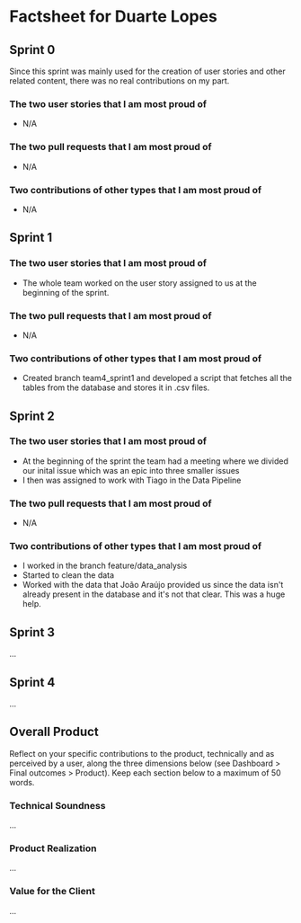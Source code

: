 # Factsheet for Duarte Lopes

## Sprint 0

Since this sprint was mainly used for the creation of user stories and other related content, there was no real contributions on my part.


### The two user stories that I am most proud of

* N/A


### The two pull requests that I am most proud of

* N/A


### Two contributions of other types that I am most proud of

* N/A

## Sprint 1

### The two user stories that I am most proud of

* The whole team worked on the user story assigned to us at the beginning of the sprint.


### The two pull requests that I am most proud of

* N/A


### Two contributions of other types that I am most proud of

* Created branch team4_sprint1 and developed a script that fetches all the tables from the database and stores it in .csv files.


## Sprint 2

### The two user stories that I am most proud of

* At the beginning of the sprint the team had a meeting where we divided our inital issue which was an epic into three smaller issues
* I then was assigned to work with Tiago in the Data Pipeline


### The two pull requests that I am most proud of

* N/A


### Two contributions of other types that I am most proud of

* I worked in the branch feature/data_analysis
* Started to clean the data
* Worked with the data that João Araújo provided us since the data isn't already present in the database and it's not that clear. This was a huge help.


## Sprint 3

...


## Sprint 4

...


## Overall Product

Reflect on your specific contributions to the product, technically and as perceived by a user, along the three dimensions below (see Dashboard > Final outcomes > Product). Keep each section below to a maximum of 50 words.


### Technical Soundness

...


### Product Realization

...


### Value for the Client

...
